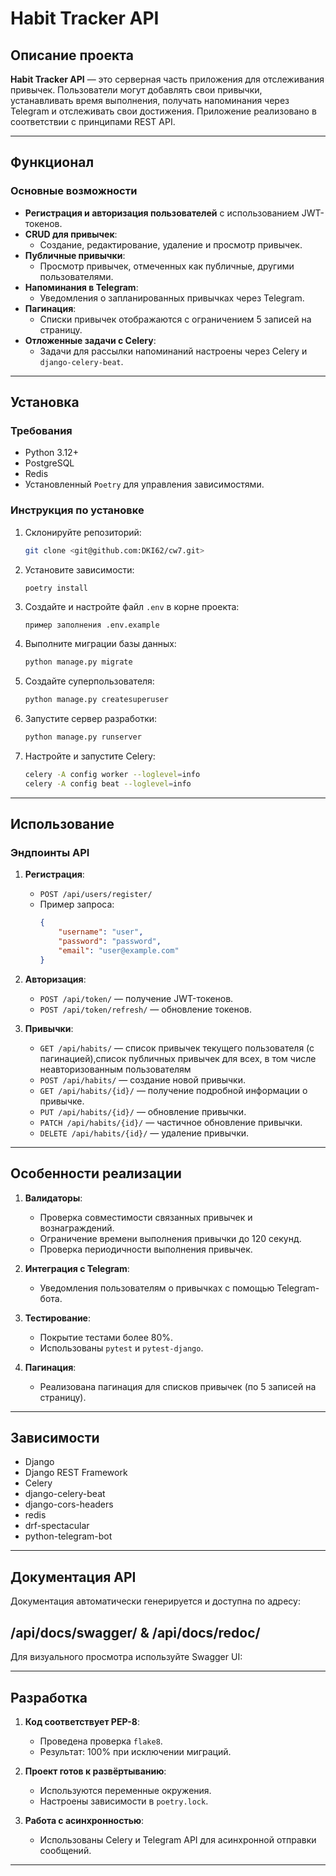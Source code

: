 # Habit Tracker API

## Описание проекта

**Habit Tracker API** — это серверная часть приложения для отслеживания привычек. Пользователи могут добавлять свои
привычки, устанавливать время выполнения, получать напоминания через Telegram и отслеживать свои достижения. Приложение
реализовано в соответствии с принципами REST API.

---

## Функционал

### Основные возможности

- **Регистрация и авторизация пользователей** с использованием JWT-токенов.
- **CRUD для привычек**:
    - Создание, редактирование, удаление и просмотр привычек.
- **Публичные привычки**:
    - Просмотр привычек, отмеченных как публичные, другими пользователями.
- **Напоминания в Telegram**:
    - Уведомления о запланированных привычках через Telegram.
- **Пагинация**:
    - Списки привычек отображаются с ограничением 5 записей на страницу.
- **Отложенные задачи с Celery**:
    - Задачи для рассылки напоминаний настроены через Celery и `django-celery-beat`.

---

## Установка

### Требования

- Python 3.12+
- PostgreSQL
- Redis
- Установленный `Poetry` для управления зависимостями.

### Инструкция по установке

1. Склонируйте репозиторий:
    ```bash
    git clone <git@github.com:DKI62/cw7.git>
    ```

2. Установите зависимости:
    ```bash
    poetry install
    ```

3. Создайте и настройте файл `.env` в корне проекта:
    ```env
   пример заполнения .env.example
    ```

4. Выполните миграции базы данных:
    ```bash
    python manage.py migrate
    ```

5. Создайте суперпользователя:
    ```bash
    python manage.py createsuperuser
    ```

6. Запустите сервер разработки:
    ```bash
    python manage.py runserver
    ```

7. Настройте и запустите Celery:
    ```bash
    celery -A config worker --loglevel=info
    celery -A config beat --loglevel=info
    ```

---

## Использование

### Эндпоинты API

1. **Регистрация**:
    - `POST /api/users/register/`
    - Пример запроса:
      ```json
      {
          "username": "user",
          "password": "password",
          "email": "user@example.com"
      }
      ```

2. **Авторизация**:
    - `POST /api/token/` — получение JWT-токенов.
    - `POST /api/token/refresh/` — обновление токенов.

3. **Привычки**:
    - `GET /api/habits/` — список привычек текущего пользователя (с пагинацией),список публичных привычек для всех, в
      том
      числе неавторизованным пользователям
    - `POST /api/habits/` — создание новой привычки.
    - `GET /api/habits/{id}/` — получение подробной информации о привычке.
    - `PUT /api/habits/{id}/` — обновление привычки.
    - `PATCH /api/habits/{id}/` — частичное обновление привычки.
    - `DELETE /api/habits/{id}/` — удаление привычки.

---

## Особенности реализации

1. **Валидаторы**:
    - Проверка совместимости связанных привычек и вознаграждений.
    - Ограничение времени выполнения привычки до 120 секунд.
    - Проверка периодичности выполнения привычек.

2. **Интеграция с Telegram**:
    - Уведомления пользователям о привычках с помощью Telegram-бота.

3. **Тестирование**:
    - Покрытие тестами более 80%.
    - Использованы `pytest` и `pytest-django`.

4. **Пагинация**:
    - Реализована пагинация для списков привычек (по 5 записей на страницу).

---

## Зависимости

- Django
- Django REST Framework
- Celery
- django-celery-beat
- django-cors-headers
- redis
- drf-spectacular
- python-telegram-bot

---

## Документация API

Документация автоматически генерируется и доступна по адресу:

/api/docs/swagger/ & /api/docs/redoc/
--
Для визуального просмотра используйте Swagger UI:


---

## Разработка

1. **Код соответствует PEP-8**:
   - Проведена проверка `flake8`.
   - Результат: 100% при исключении миграций.

2. **Проект готов к развёртыванию**:
   - Используются переменные окружения.
   - Настроены зависимости в `poetry.lock`.

3. **Работа с асинхронностью**:
   - Использованы Celery и Telegram API для асинхронной отправки сообщений.

---


